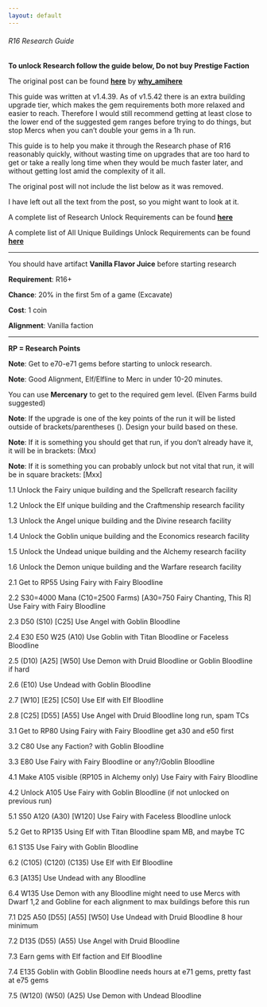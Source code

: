 ```yaml
---
layout: default
---
```


###### R16 Research Guide

**To unlock Research follow the guide below, Do not buy Prestige Faction**

The original post can be found **[here](http://www.kongregate.com/forums/8945-realm-grinder/topics/562011)** by **[why_amihere](http://www.kongregate.com/accounts/why_amihere)**

This guide was written at v1.4.39. As of v1.5.42 there is an extra building upgrade tier, which makes the gem requirements both more relaxed and easier to reach. Therefore I would still recommend getting at least close to the lower end of the suggested gem ranges before trying to do things, but stop Mercs when you can’t double your gems in a 1h run.

This guide is to help you make it through the Research phase of R16 reasonably quickly, without wasting time on upgrades that are too hard to get or take a really long time when they would be much faster later, and without getting lost amid the complexity of it all.

The original post will not include the list below as it was removed. 

I have left out all the text from the post, so you might want to look at it.

A complete list of Research Unlock Requirements can be found **[here](/realm/Research/)**

A complete list of All Unique Buildings Unlock Requirements can be found **[here](/realm/UniqueBuilding/)**

---

You should have artifact **Vanilla Flavor Juice** before starting research

**Requirement**: R16+

**Chance**: 20% in the first 5m of a game (Excavate)

**Cost**: 1 coin

**Alignment**: Vanilla faction

---

**RP = Research Points**

**Note**: Get to e70-e71 gems before starting to unlock research.

**Note**: Good Alignment, Elf/Elfline to Merc in under 10-20 minutes.

You can use **Mercenary** to get to the required gem level. (Elven Farms build suggested) 

**Note**: If the upgrade is one of the key points of the run it will be listed outside of brackets/parentheses (). Design your build based on these.

**Note**: If it is something you should get that run, if you don’t already have it, it will be in brackets: (Mxx)

**Note**: If it is something you can probably unlock but not vital that run, it will be in square brackets: [Mxx]

1.1	Unlock the Fairy unique building and the Spellcraft research facility

1.2  Unlock the Elf unique building and the Craftmenship research facility

1.3  Unlock the Angel unique building and the Divine research facility

1.4	Unlock the Goblin unique building and the Economics research facility

1.5	Unlock the Undead unique building and the Alchemy research facility

1.6	Unlock the Demon unique building and the Warfare research facility

2.1	Get to RP55 Using Fairy with Fairy Bloodline

2.2	S30=4000 Mana (C10=2500 Farms) [A30=750 Fairy Chanting, This R]	Use Fairy with Fairy Bloodline

2.3	D50 (S10) [C25]	Use Angel with Goblin Bloodline

2.4	E30 E50 W25 (A10) Use Goblin with Titan Bloodline or Faceless Bloodline 

2.5	(D10) [A25] [W50] Use Demon with Druid Bloodline or Goblin  Bloodline if hard

2.6	(E10) Use Undead with Goblin Bloodline 

2.7	[W10] [E25] [C50] Use Elf with Elf Bloodline

2.8	[C25] [D55] [A55] Use Angel with Druid Bloodline long run, spam TCs

3.1	Get to RP80 Using Fairy with Fairy Bloodline get a30 and e50 first

3.2	C80 Use any Faction? with Goblin Bloodline

3.3	E80 Use Fairy with Fairy Bloodline or any?/Goblin Bloodline

4.1	Make A105 visible (RP105 in Alchemy only) Use Fairy with Fairy Bloodline 	

4.2	Unlock A105 Use Fairy with Goblin Bloodline (if not unlocked on previous run)

5.1	S50 A120 (A30) [W120] Use Fairy with Faceless Bloodline unlock

5.2	Get to RP135 Using Elf with Titan Bloodline spam MB, and maybe TC

6.1	S135 Use Fairy with Goblin Bloodline 	

6.2	(C105) (C120) (C135) Use Elf with Elf Bloodline

6.3	[A135] Use Undead with any Bloodline

6.4	W135 Use Demon with any Bloodline might need to use Mercs with Dwarf 1,2 and Gobline for each alignment to max buildings before this run

7.1	D25 A50 [D55] [A55] [W50] Use Undead with Druid Bloodline 8 hour minimum

7.2	D135 (D55) (A55) Use Angel with Druid Bloodline 

7.3	Earn gems with Elf faction and Elf Bloodline

7.4	E135 Goblin with Goblin Bloodline needs hours at e71 gems, pretty fast at e75 gems

7.5	(W120) (W50) (A25) Use Demon with Undead Bloodline 
